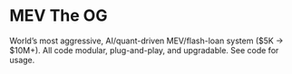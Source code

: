 # MEV The OG
World’s most aggressive, AI/quant-driven MEV/flash-loan system ($5K → $10M+).
All code modular, plug-and-play, and upgradable. See code for usage.

